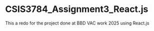 # CSIS3784_Assignment3_React.js
This a redo for the project done at BBD VAC work 2025 using React.js
